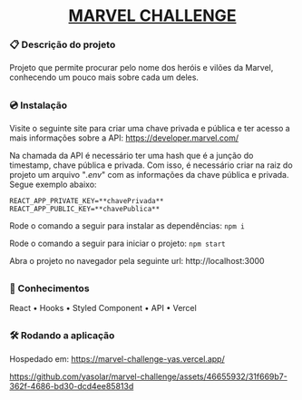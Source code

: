 <h1 align="center">
  <a href="https://marvel-challenge-yas.vercel.app/" target="_blank">MARVEL CHALLENGE </a>
</h1>

### 📋 Descrição do projeto
<p>Projeto que permite procurar pelo nome dos heróis e vilões da Marvel, conhecendo um pouco mais sobre cada um deles.</p>

##
### 💿 Instalação
Visite o seguinte site para criar uma chave privada e pública e ter acesso a mais informações sobre a API: https://developer.marvel.com/

Na chamada da API é necessário ter uma hash que é a junção do timestamp, chave pública e privada. Com isso, é necessário criar na raiz do projeto um arquivo "*.env*" com as informações da chave pública e privada. Segue exemplo abaixo:
```
REACT_APP_PRIVATE_KEY=**chavePrivada**
REACT_APP_PUBLIC_KEY=**chavePublica**
```

Rode o comando a seguir para instalar as dependências: `npm i`

Rode o comando a seguir para iniciar o projeto: `npm start`

Abra o projeto no navegador pela seguinte url: http://localhost:3000

##
### 🧠 Conhecimentos
<p>
 <a>React</a> •
 <a>Hooks</a> •
 <a>Styled Component</a> •
 <a>API</a> • 
 <a>Vercel</a>
</p>

##
### 🛠️ Rodando a aplicação
Hospedado em: https://marvel-challenge-yas.vercel.app/

https://github.com/yasolar/marvel-challenge/assets/46655932/31f669b7-362f-4686-bd30-dcd4ee85813d







